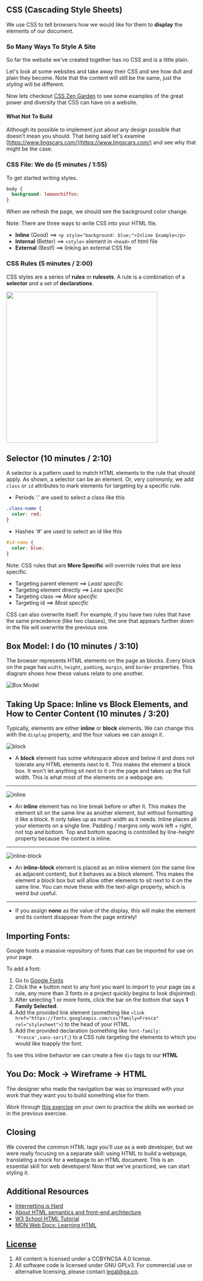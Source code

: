 ## CSS (Cascading Style Sheets)

We use CSS to tell browsers how we would like for them to **display** the
elements of our document.

### So Many Ways To Style A Site

So far the website we've created together has no CSS and is a little plain.

Let's look at some websites and take away their CSS and see how dull and plain
they become.  Note that the content will still be the same, just the *styling*
will be different.  

Now lets checkout [CSS Zen Garden](http://www.csszengarden.com) to see some
  examples of the great power and diversity that CSS can have on a website.  

#### What Not To Build

Although its possible to implement just about any design possible that doesn't mean you should.  That being said let's examine [https://www.lingscars.com/](https://www.lingscars.com/) and see why that might be the case. 

### CSS File: We do (5 minutes / 1:55)

To get started writing styles.

```css
body {
  background: lemonchiffon;
}
```

When we refresh the page, we should see the background color change.

Note: There are three ways to write CSS into your HTML file.

- **Inline** (Good) ==> `<p style="background: blue;">Inline Example</p> `
- **Internal** (Better) ==> `<style>` element in `<head>` of html file
- **External** (Best!) ==> linking an external CSS file

### CSS Rules (5 minutes / 2:00)

CSS styles are a series of **rules** or **rulesets**. A rule is a combination of
a **selector** and a set of **declarations**.

<img src="https://i.imgur.com/k9bCRpG.png" width=400/>

## Selector (10 minutes / 2:10)

A selector is a pattern used to match HTML elements to the rule that should
apply. As shown, a selector can be an element. Or, very commonly, we add `class`
or `id` attributes to mark elements for targeting by a specific rule.

- Periods '.' are used to select a class like this

```css
.class-name {
  color: red;
}
```

- Hashes '#' are used to select an id like this

```css
#id-name {
  color: blue;
}
```

Note: CSS rules that are **More Specific** will override rules that are less
specific.

- Targeting parent element ==> *Least specific*
- Targeting element directly ==> *Less specific*
- Targeting class ==> *More specific*
- Targeting id ==> *Most specific*

CSS can also overwrite itself. For example, if you have two rules that have the same precedence (like two classes), the one that appears further down in the file will overwrite the previous one.

## Box Model: I do (10 minutes / 3:10)

The browser represents HTML elements on the page as blocks. Every block on the page has `width`, `height`, `padding`, `margin`, and `border` properties. This diagram shows how these values relate to one another.

![Box
Model](https://upload.wikimedia.org/wikipedia/commons/5/53/Css_box_model.svg)

## Taking Up Space: Inline vs Block Elements, and How to Center Content (10 minutes / 3:20)

Typically, elements are either **inline** or **block** elements.  We can change this with the `display` property, and the four values we can assign it.  

![block](./images/block.png)

- A **block** element has some whitespace above and below it and does not tolerate any HTML elements next to it. This makes the element a block box. It won't let anything sit next to it on the page and takes up the full width. This is what most of the elements on a webpage are.

----

![inline](./images/inline.png)

- An **inline** element has no line break before or after it. This makes the element sit on the same line as another element, but without formatting it like a block. It only takes up as much width as it needs. Inline places all your elements on a single line. Padding / margins only work left + right, not top and bottom. Top and bottom spacing is controlled by line-height property because the content is inline.

----

![inline-block](./images/inline-block.png)

- An **inline-block** element is placed as an inline element (on the same line
  as adjacent content), but it behaves as a block element. This makes the
  element a block box but will allow other elements to sit next to it on the
  same line. You can move these with the text-align property, which is weird but useful.

----

- If you assign **none** as the value of the display, this will make the element and its content disappear from the page entirely!

## Importing Fonts: 

Google hosts a massive repository of fonts that can be imported for use on your
page.

To add a font:

1. Go to [Google Fonts](https://fonts.google.com/)
2. Click the **+** button next to any font you want to import to your page (as a rule, any more than 3 fonts in a project quickly begins to look disjointed).
3. After selecting 1 or more fonts, click the bar on the bottom that says **1 Family Selected**.
4. Add the provided link element (something like `<link
   href="https://fonts.googleapis.com/css?family=Fresca" rel="stylesheet">`) to the head of your HTML.
5. Add the provided declaration (something like `font-family: 'Fresca',sans-serif;`) to a CSS rule targeting the elements to which you would like toapply the font.

To see this inline behavior we can create a few `div` tags to our **HTML**

## You Do: Mock -> Wireframe -> HTML

The designer who made the navigation bar was so impressed with your work that they want you to build something else for them.

Work through [this exercise](https://git.generalassemb.ly/dc-wdi-fundamentals/html-css-card-element) on your own to practice the skills we worked on in the previous exercise.

## Closing

We covered the common HTML tags you'll use as a web developer, but we were
really focusing on a separate skill: using HTML to build a webpage, translating
a mock for a webpage to an HTML document. This is an essential skill for web
developers! Now that we've practiced, we can start styling it.

## Additional Resources

* [Internetting is Hard](https://internetingishard.com/)
* [About HTML semantics and front-end architecture](http://nicolasgallagher.com/about-html-semantics-front-end-architecture/)
* [W3 School HTML Tutorial](https://www.w3schools.com/html/)
* [MDN Web Docs: Learning
    HTML](https://developer.mozilla.org/en-US/docs/Learn/HTML)

## [License](LICENSE)

1.  All content is licensed under a CC­BY­NC­SA 4.0 license.
1.  All software code is licensed under GNU GPLv3. For commercial use or
alternative licensing, please contact legal@ga.co.
